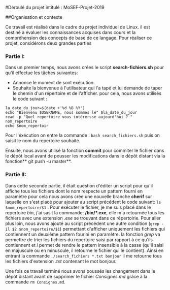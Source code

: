 #Déroulé du projet intitulé : MoSEF-Projet-2019

##Organisation et contexte

Ce travail est réalisé dans le cadre du projet individuel de Linux. il est destiné à évaluer les connaissances acquises dans cours et la compréhension des concepts de base de ce langage. Pour réaliser ce projet, considérons deux grandes parties

### Partie I:

Dans un premier temps, nous avons crées le script **search-fichiers.sh** pour qu'il effectue les tâches suivantes: 
- Annonce le moment de sont exécution. 
- Souhaite la bienvenue à l'utilisateur qui l'a tapé et lui demande de taper le chemin d'un répertoire et de l'afficher. 
pour cela, nous avons utilisés le code suivant : 
``` 
la_date_du_jour=$(date +'%d %B %Y') 
echo "Bienvenu $USERNAME, nous sommes le" $la_date_du_jour
read -p "Quel repertoire vous intérersse aujourd'hui ? " nom_repertoire
echo $nom_repertoir

``` 
Pour l'éxécution on entre la commande : ` bash search_fichiers.sh ` puis on saisit le nom du repertoire souhaité.

Ensuite, nous avons utilisé la fonction **commit** pour commiter le fichier dans le dépôt local avant de pousser les modifications dans le dépôt distant via la fonction** git push -u master**.

### Partie II:

Dans cette seconde partie, il était question d'éditer un script pour qu'il affiche tous les fichiers dont le nom respecte un pattern fourni en paramètre pour cela nous avons crée une nouvelle branche **cherif** sur laquelle on s'est placé pour ajouter au script précédent le code suivant: `ls $nom_repertoire/$1` . Pour exécuter le fichier, je me suis placé dans le repertoire *bin*, j'ai sasit la commande: **/bin/*.exe**, elle m'a retournée tous les fichiers avec une extension *.exe* se trouvant dans ce répertoirie. Pour aller plus loin, nous avons ajouté au script précédent une autre condition (` grep -il $2 $nom_repertoire/$1 `) permettant d'afficher uniquement les fichiers qui contiennent un deuxième pattern fourini en paramètre. la fonction *grep* va permettre de trier les fichiers du repertoire saisi par rapport à ce qu'ils contiennent et *i* permet de rendre le pattern insensible à la casse (qu'il saisi en majuscule ou en minuscule, il retourne le fichier qui le contient). Ainsi en entrant la commande `./search_fichiers *.txt bonjour` il me retourne tous les fichiers d'extension *.txt* contenant le mot bonjour. 

Une fois ce travail terminé nous avons poussés les changement dans le dépôt distant avant de supprimer le fichier *Consignes.md* grâce à la commande `rm Consignes.md`. 






